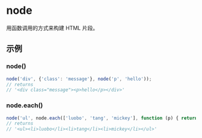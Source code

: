 # node

用函数调用的方式来构建 HTML 片段。

## 示例

### node()

```javascript
node('div', {'class': 'message'}, node('p', 'hello'));
// returns
// '<div class="message"><p>hello</p></div>'
```

### node.each()

```javascript
node('ul', node.each(['luobo', 'tang', 'mickey'], function (p) { return node('li', p) }))
// returns
// '<ul><li>luobo</li><li>tang</li><li>mickey</li></ul>'
```

